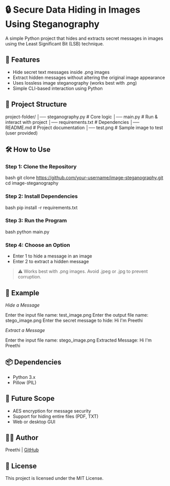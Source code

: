 # 🔒 Secure Data Hiding in Images Using Steganography

A simple Python project that hides and extracts secret messages in images using the Least Significant Bit (LSB) technique.

## 📌 Features
- Hide secret text messages inside .png images
- Extract hidden messages without altering the original image appearance
- Uses lossless image steganography (works best with .png)
- Simple CLI-based interaction using Python

## 📁 Project Structure

project-folder/
│── steganography.py        # Core logic
│── main.py                 # Run & interact with project
│── requirements.txt        # Dependencies
│── README.md               # Project documentation
│── test.png                # Sample image to test (user provided)


## 🛠 How to Use

### Step 1: Clone the Repository
bash
git clone https://github.com/your-username/image-steganography.git
cd image-steganography


### Step 2: Install Dependencies
bash
pip install -r requirements.txt


### Step 3: Run the Program
bash
python main.py


### Step 4: Choose an Option
- Enter 1 to hide a message in an image
- Enter 2 to extract a hidden message

> ⚠ Works best with .png images. Avoid .jpeg or .jpg to prevent corruption.

## 🧪 Example
*Hide a Message*

Enter the input file name: test_image.png
Enter the output file name: stego_image.png
Enter the secret message to hide: Hi I'm Preethi


*Extract a Message*

Enter the input file name: stego_image.png
Extracted Message: Hi I'm Preethi


## 📦 Dependencies
- Python 3.x
- Pillow (PIL)

## 🔮 Future Scope
- AES encryption for message security
- Support for hiding entire files (PDF, TXT)
- Web or desktop GUI

## 🧑‍💻 Author
Preethi | [GitHub](https://github.com/your-username)

## 📜 License
This project is licensed under the MIT License.

